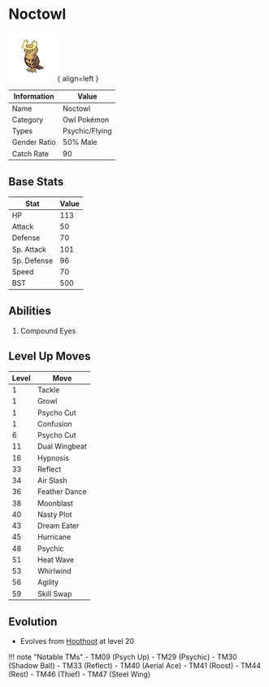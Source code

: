 # Noctowl

![Noctowl](../images/pokemon/164.png){ align=left }

| Information | Value |
|------------|--------|
| Name | Noctowl |
| Category | Owl Pokémon |
| Types | Psychic/Flying |
| Gender Ratio | 50% Male |
| Catch Rate | 90 |

## Base Stats

| Stat | Value |
|------|-------|
| HP | 113 |
| Attack | 50 |
| Defense | 70 |
| Sp. Attack | 101 |
| Sp. Defense | 96 |
| Speed | 70 |
| BST | 500 |

## Abilities
1. Compound Eyes

## Level Up Moves
| Level | Move |
|-------|------|
| 1 | Tackle |
| 1 | Growl |
| 1 | Psycho Cut |
| 1 | Confusion |
| 6 | Psycho Cut |
| 11 | Dual Wingbeat |
| 16 | Hypnosis |
| 33 | Reflect |
| 34 | Air Slash |
| 36 | Feather Dance |
| 38 | Moonblast |
| 40 | Nasty Plot |
| 43 | Dream Eater |
| 45 | Hurricane |
| 48 | Psychic |
| 51 | Heat Wave |
| 53 | Whirlwind |
| 56 | Agility |
| 59 | Skill Swap |

## Evolution
- Evolves from [Hoothoot](163-hoothoot.md) at level 20

!!! note "Notable TMs"
    - TM09 (Psych Up)
    - TM29 (Psychic)
    - TM30 (Shadow Ball)
    - TM33 (Reflect)
    - TM40 (Aerial Ace)
    - TM41 (Roost)
    - TM44 (Rest)
    - TM46 (Thief)
    - TM47 (Steel Wing)
